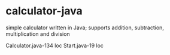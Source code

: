 # calculator-java
simple calculator written in Java; supports addition, subtraction, multiplication and division

Calculator.java-134 loc
Start.java-19 loc
